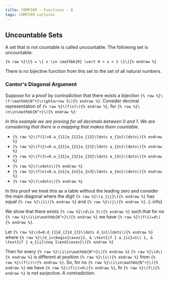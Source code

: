 ```yaml
---
title: COMP109 - Functions - 8
tags: COMP109 Lectures
---
```

## Uncountable Sets
A set that is not countable is called uncountable. The following set is uncountable:

`{% raw %}\[S = \{ x \in \mathbb{R} \vert 0 < x < 1 \}\]{% endraw %}`

There is no bijective function from this set to the set of all natural numbers.

### Cantor's Diagonal Argument
Suppose for a proof by contradiction that there exists a bijection `{% raw %}\(f:\mathbb{N^+}\rightarrow S\){% endraw %}`. Consider decimal representation of `{% raw %}\(f(n)\){% endraw %}`, for `{% raw %}\(n\in\mathbb{N^+}\){% endraw %}`:

*In this example we are proving for all decimals between 0 and 1. We are considering that there is a mapping that makes them countable.*

* `{% raw %}\(f(1)=0.a_{11}a_{12}a_{13}\ldots a_{1n}\ldots\){% endraw %}`
* `{% raw %}\(f(2)=0.a_{21}a_{22}a_{23}\ldots a_{2n}\ldots\){% endraw %}`
* `{% raw %}\(f(3)=0.a_{31}a_{32}a_{33}\ldots a_{3n}\ldots\){% endraw %}`
* `{% raw %}\(\vdots\){% endraw %}`
* `{% raw %}\(f(n)=0.a_{n1}a_{n2}a_{n3}\ldots a_{nn}\ldots\){% endraw %}`
* `{% raw %}\(\vdots\){% endraw %}`

In this proof we treat this as a table without the leading zero and consider the main diagonal where the digit  `{% raw %}\(a_{ij}\){% endraw %}` has equal `{% raw %}\(i\){% endraw %}` and `{% raw %}\(j\){% endraw %}`.
{:.info}

We show that there exists `{% raw %}\(d\in S\){% endraw %}` such that for no `{% raw %}\(i\in\mathbb{N^+}\){% endraw %}` we have `{% raw %}\(f(i)=d\){% endraw %}`.

Let `{% raw %}\(d=0.d_{1}d_{2}d_{3}\ldots d_{n}\ldots\){% endraw %}` where `{% raw %}\(d_i=\begin{cases}2, & \text{if } a_{ii}=1\\ 1, & \text{if } a_{ii}\neq 1\end{cases}\){% endraw %}`

Then for every `{% raw %}\(i\in\mathbb{N^+}\){% endraw %}` `{% raw %}\(d\){% endraw %}` is different at position `{% raw %}\(i\){% endraw %}` from `{% raw %}\(f(i)\){% endraw %}`. So, for no `{% raw %}\(i\in\mathbb{N^+}\){% endraw %}` we have `{% raw %}\(f(i)=d\){% endraw %}`, fo `{% raw %}\(f\){% endraw %}` is not surjective. A contradiction.
